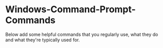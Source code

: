# Windows-Command-Prompt-Commands
Below add some helpful commands that you regularly use, what they do and what they're typically used for.
